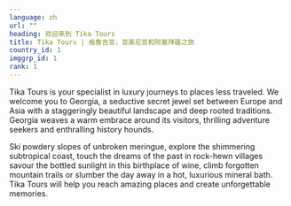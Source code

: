 ```yaml
---
language: zh
url: ""
heading: 欢迎来到 Tika Tours
title: Tika Tours | 格鲁吉亚，亚美尼亚和阿塞拜疆之旅
country_id: 1
imggrp_id: 1
rank: 1
---
```

<div class="row content-row"><!-- 2225 (0)-->

</div>

<div class="row content-row"><!-- 2226 (4)-->
<div class="col-12 col-sm-6 col-md-6"><!-- 3036 -->

Tika Tours is your specialist in luxury journeys to places less traveled. We welcome
you to Georgia, a seductive secret jewel set between Europe and Asia with a staggeringly
beautiful landscape and deep rooted traditions. Georgia weaves a warm embrace around
its visitors, thrilling adventure seekers and enthralling history hounds.

</div>

<div class="col-12 col-sm-6 col-md-6"><!-- 3037 -->

Ski powdery slopes of unbroken meringue, explore the shimmering subtropical coast,
touch the dreams of the past in rock\-hewn villages savour the bottled sunlight
in this birthplace of wine, climb forgotten mountain trails or slumber the day away
in a hot, luxurious mineral bath. Tika Tours will help you reach amazing places
and create unforgettable memories.

</div>

</div>
